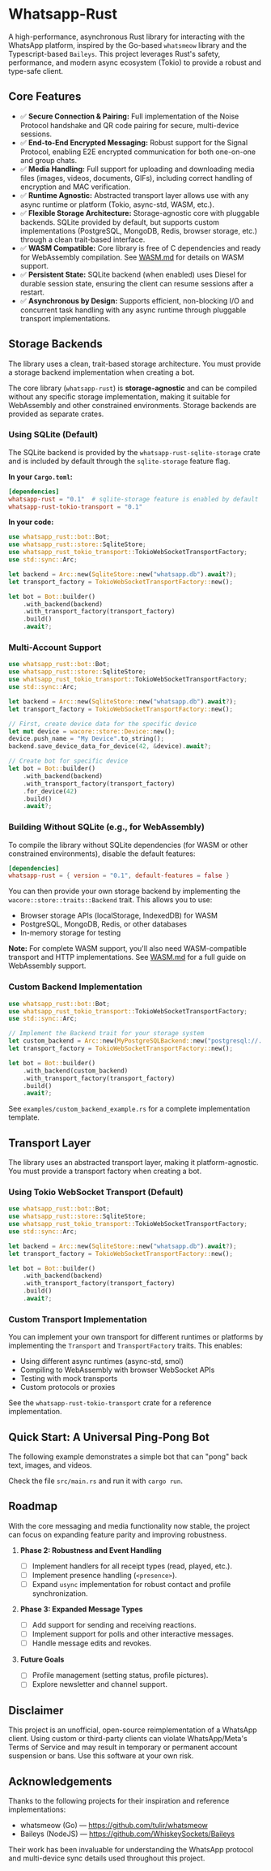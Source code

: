 # Whatsapp-Rust

A high-performance, asynchronous Rust library for interacting with the WhatsApp platform, inspired by the Go-based `whatsmeow` library and the Typescript-based `Baileys`. This project leverages Rust's safety, performance, and modern async ecosystem (Tokio) to provide a robust and type-safe client.

## Core Features

- ✅ **Secure Connection & Pairing:** Full implementation of the Noise Protocol handshake and QR code pairing for secure, multi-device sessions.
- ✅ **End-to-End Encrypted Messaging:** Robust support for the Signal Protocol, enabling E2E encrypted communication for both one-on-one and group chats.
- ✅ **Media Handling:** Full support for uploading and downloading media files (images, videos, documents, GIFs), including correct handling of encryption and MAC verification.
- ✅ **Runtime Agnostic:** Abstracted transport layer allows use with any async runtime or platform (Tokio, async-std, WASM, etc.).
- ✅ **Flexible Storage Architecture:** Storage-agnostic core with pluggable backends. SQLite provided by default, but supports custom implementations (PostgreSQL, MongoDB, Redis, browser storage, etc.) through a clean trait-based interface.
- ✅ **WASM Compatible:** Core library is free of C dependencies and ready for WebAssembly compilation. See [WASM.md](WASM.md) for details on WASM support.
- ✅ **Persistent State:** SQLite backend (when enabled) uses Diesel for durable session state, ensuring the client can resume sessions after a restart.
- ✅ **Asynchronous by Design:** Supports efficient, non-blocking I/O and concurrent task handling with any async runtime through pluggable transport implementations.

## Storage Backends

The library uses a clean, trait-based storage architecture. You must provide a storage backend implementation when creating a bot.

The core library (`whatsapp-rust`) is **storage-agnostic** and can be compiled without any specific storage implementation, making it suitable for WebAssembly and other constrained environments. Storage backends are provided as separate crates.

### Using SQLite (Default)

The SQLite backend is provided by the `whatsapp-rust-sqlite-storage` crate and is included by default through the `sqlite-storage` feature flag.

**In your `Cargo.toml`:**
```toml
[dependencies]
whatsapp-rust = "0.1"  # sqlite-storage feature is enabled by default
whatsapp-rust-tokio-transport = "0.1"
```

**In your code:**
```rust
use whatsapp_rust::bot::Bot;
use whatsapp_rust::store::SqliteStore;
use whatsapp_rust_tokio_transport::TokioWebSocketTransportFactory;
use std::sync::Arc;

let backend = Arc::new(SqliteStore::new("whatsapp.db").await?);
let transport_factory = TokioWebSocketTransportFactory::new();

let bot = Bot::builder()
    .with_backend(backend)
    .with_transport_factory(transport_factory)
    .build()
    .await?;
```

### Multi-Account Support

```rust
use whatsapp_rust::bot::Bot;
use whatsapp_rust::store::SqliteStore;
use whatsapp_rust_tokio_transport::TokioWebSocketTransportFactory;
use std::sync::Arc;

let backend = Arc::new(SqliteStore::new("whatsapp.db").await?);
let transport_factory = TokioWebSocketTransportFactory::new();

// First, create device data for the specific device
let mut device = wacore::store::Device::new();
device.push_name = "My Device".to_string();
backend.save_device_data_for_device(42, &device).await?;

// Create bot for specific device
let bot = Bot::builder()
    .with_backend(backend)
    .with_transport_factory(transport_factory)
    .for_device(42)
    .build()
    .await?;
```

### Building Without SQLite (e.g., for WebAssembly)

To compile the library without SQLite dependencies (for WASM or other constrained environments), disable the default features:

```toml
[dependencies]
whatsapp-rust = { version = "0.1", default-features = false }
```

You can then provide your own storage backend by implementing the `wacore::store::traits::Backend` trait. This allows you to use:
- Browser storage APIs (localStorage, IndexedDB) for WASM
- PostgreSQL, MongoDB, Redis, or other databases
- In-memory storage for testing

**Note:** For complete WASM support, you'll also need WASM-compatible transport and HTTP implementations. See [WASM.md](WASM.md) for a full guide on WebAssembly support.

### Custom Backend Implementation

```rust
use whatsapp_rust::bot::Bot;
use whatsapp_rust_tokio_transport::TokioWebSocketTransportFactory;
use std::sync::Arc;

// Implement the Backend trait for your storage system
let custom_backend = Arc::new(MyPostgreSQLBackend::new("postgresql://..."));
let transport_factory = TokioWebSocketTransportFactory::new();

let bot = Bot::builder()
    .with_backend(custom_backend)
    .with_transport_factory(transport_factory)
    .build()
    .await?;
```

See `examples/custom_backend_example.rs` for a complete implementation template.

## Transport Layer

The library uses an abstracted transport layer, making it platform-agnostic. You must provide a transport factory when creating a bot.

### Using Tokio WebSocket Transport (Default)

```rust
use whatsapp_rust::bot::Bot;
use whatsapp_rust::store::SqliteStore;
use whatsapp_rust_tokio_transport::TokioWebSocketTransportFactory;
use std::sync::Arc;

let backend = Arc::new(SqliteStore::new("whatsapp.db").await?);
let transport_factory = TokioWebSocketTransportFactory::new();

let bot = Bot::builder()
    .with_backend(backend)
    .with_transport_factory(transport_factory)
    .build()
    .await?;
```

### Custom Transport Implementation

You can implement your own transport for different runtimes or platforms by implementing the `Transport` and `TransportFactory` traits. This enables:

- Using different async runtimes (async-std, smol)
- Compiling to WebAssembly with browser WebSocket APIs
- Testing with mock transports
- Custom protocols or proxies

See the `whatsapp-rust-tokio-transport` crate for a reference implementation.

## Quick Start: A Universal Ping-Pong Bot

The following example demonstrates a simple bot that can "pong" back text, images, and videos.

Check the file `src/main.rs` and run it with `cargo run`.

## Roadmap

With the core messaging and media functionality now stable, the project can focus on expanding feature parity and improving robustness.

1.  **Phase 2: Robustness and Event Handling**

    - [ ] Implement handlers for all receipt types (read, played, etc.).
    - [ ] Implement presence handling (`<presence>`).
    - [ ] Expand `usync` implementation for robust contact and profile synchronization.

2.  **Phase 3: Expanded Message Types**

    - [ ] Add support for sending and receiving reactions.
    - [ ] Implement support for polls and other interactive messages.
    - [ ] Handle message edits and revokes.

3.  **Future Goals**
    - [ ] Profile management (setting status, profile pictures).
    - [ ] Explore newsletter and channel support.

## Disclaimer

This project is an unofficial, open-source reimplementation of a WhatsApp client. Using custom or third-party clients can violate WhatsApp/Meta's Terms of Service and may result in temporary or permanent account suspension or bans. Use this software at your own risk.

## Acknowledgements

Thanks to the following projects for their inspiration and reference implementations:

- whatsmeow (Go) — https://github.com/tulir/whatsmeow
- Baileys (NodeJS) — https://github.com/WhiskeySockets/Baileys

Their work has been invaluable for understanding the WhatsApp protocol and multi-device sync details used throughout this project.
